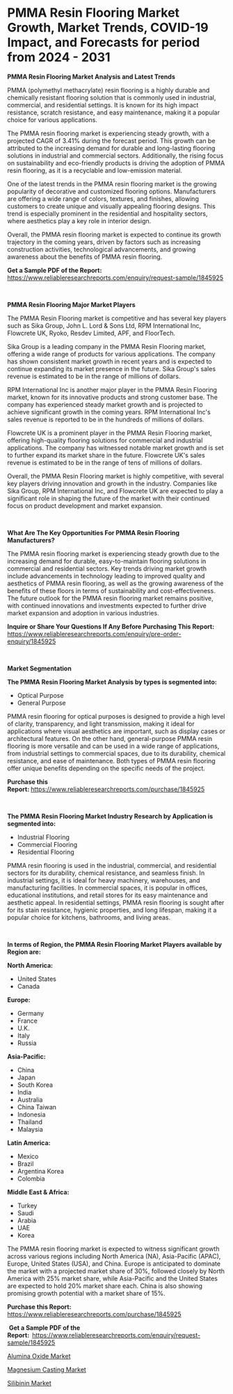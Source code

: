 <p><h1>PMMA Resin Flooring Market Growth, Market Trends, COVID-19 Impact, and Forecasts for period from 2024 - 2031</h1></p><p><strong>PMMA Resin Flooring Market Analysis and Latest Trends</strong></p>
<p><p>PMMA (polymethyl methacrylate) resin flooring is a highly durable and chemically resistant flooring solution that is commonly used in industrial, commercial, and residential settings. It is known for its high impact resistance, scratch resistance, and easy maintenance, making it a popular choice for various applications.</p><p>The PMMA resin flooring market is experiencing steady growth, with a projected CAGR of 3.41% during the forecast period. This growth can be attributed to the increasing demand for durable and long-lasting flooring solutions in industrial and commercial sectors. Additionally, the rising focus on sustainability and eco-friendly products is driving the adoption of PMMA resin flooring, as it is a recyclable and low-emission material.</p><p>One of the latest trends in the PMMA resin flooring market is the growing popularity of decorative and customized flooring options. Manufacturers are offering a wide range of colors, textures, and finishes, allowing customers to create unique and visually appealing flooring designs. This trend is especially prominent in the residential and hospitality sectors, where aesthetics play a key role in interior design.</p><p>Overall, the PMMA resin flooring market is expected to continue its growth trajectory in the coming years, driven by factors such as increasing construction activities, technological advancements, and growing awareness about the benefits of PMMA resin flooring.</p></p>
<p><strong>Get a Sample PDF of the Report:&nbsp;</strong> <a href="https://www.reliableresearchreports.com/enquiry/request-sample/1845925">https://www.reliableresearchreports.com/enquiry/request-sample/1845925</a></p>
<p>&nbsp;</p>
<p><strong>PMMA Resin Flooring Major Market Players</strong></p>
<p><p>The PMMA Resin Flooring market is competitive and has several key players such as Sika Group, John L. Lord & Sons Ltd, RPM International Inc, Flowcrete UK, Ryoko, Resdev Limited, APF, and FloorTech.</p><p>Sika Group is a leading company in the PMMA Resin Flooring market, offering a wide range of products for various applications. The company has shown consistent market growth in recent years and is expected to continue expanding its market presence in the future. Sika Group's sales revenue is estimated to be in the range of millions of dollars.</p><p>RPM International Inc is another major player in the PMMA Resin Flooring market, known for its innovative products and strong customer base. The company has experienced steady market growth and is projected to achieve significant growth in the coming years. RPM International Inc's sales revenue is reported to be in the hundreds of millions of dollars.</p><p>Flowcrete UK is a prominent player in the PMMA Resin Flooring market, offering high-quality flooring solutions for commercial and industrial applications. The company has witnessed notable market growth and is set to further expand its market share in the future. Flowcrete UK's sales revenue is estimated to be in the range of tens of millions of dollars.</p><p>Overall, the PMMA Resin Flooring market is highly competitive, with several key players driving innovation and growth in the industry. Companies like Sika Group, RPM International Inc, and Flowcrete UK are expected to play a significant role in shaping the future of the market with their continued focus on product development and market expansion.</p></p>
<p>&nbsp;</p>
<p><strong>What Are The Key Opportunities For PMMA Resin Flooring Manufacturers?</strong></p>
<p><p>The PMMA resin flooring market is experiencing steady growth due to the increasing demand for durable, easy-to-maintain flooring solutions in commercial and residential sectors. Key trends driving market growth include advancements in technology leading to improved quality and aesthetics of PMMA resin flooring, as well as the growing awareness of the benefits of these floors in terms of sustainability and cost-effectiveness. The future outlook for the PMMA resin flooring market remains positive, with continued innovations and investments expected to further drive market expansion and adoption in various industries.</p></p>
<p><strong>Inquire or Share Your Questions If Any Before Purchasing This Report:</strong> <a href="https://www.reliableresearchreports.com/enquiry/pre-order-enquiry/1845925">https://www.reliableresearchreports.com/enquiry/pre-order-enquiry/1845925</a></p>
<p>&nbsp;</p>
<p><strong>Market Segmentation</strong></p>
<p><strong>The PMMA Resin Flooring Market Analysis by types is segmented into:</strong></p>
<p><ul><li>Optical Purpose</li><li>General Purpose</li></ul></p>
<p><p>PMMA resin flooring for optical purposes is designed to provide a high level of clarity, transparency, and light transmission, making it ideal for applications where visual aesthetics are important, such as display cases or architectural features. On the other hand, general-purpose PMMA resin flooring is more versatile and can be used in a wide range of applications, from industrial settings to commercial spaces, due to its durability, chemical resistance, and ease of maintenance. Both types of PMMA resin flooring offer unique benefits depending on the specific needs of the project.</p></p>
<p><strong>Purchase this Report:&nbsp;</strong><a href="https://www.reliableresearchreports.com/purchase/1845925">https://www.reliableresearchreports.com/purchase/1845925</a></p>
<p>&nbsp;</p>
<p><strong>The PMMA Resin Flooring Market Industry Research by Application is segmented into:</strong></p>
<p><ul><li>Industrial Flooring</li><li>Commercial Flooring</li><li>Residential Flooring</li></ul></p>
<p><p>PMMA resin flooring is used in the industrial, commercial, and residential sectors for its durability, chemical resistance, and seamless finish. In industrial settings, it is ideal for heavy machinery, warehouses, and manufacturing facilities. In commercial spaces, it is popular in offices, educational institutions, and retail stores for its easy maintenance and aesthetic appeal. In residential settings, PMMA resin flooring is sought after for its stain resistance, hygienic properties, and long lifespan, making it a popular choice for kitchens, bathrooms, and living areas.</p></p>
<p>&nbsp;</p>
<p><strong>In terms of Region, the PMMA Resin Flooring Market Players available by Region are:</strong></p>
<p>
    <p> <strong> North America: </strong>
        <ul>
            <li>United States</li>
            <li>Canada</li>
        </ul>
        </p> 
    <p> <strong> Europe: </strong>
        <ul>
            <li>Germany</li>
            <li>France</li>
            <li>U.K.</li>
            <li>Italy</li>
            <li>Russia</li>
        </ul>
        </p> 
    <p> <strong> Asia-Pacific: </strong>
        <ul>
            <li>China</li>
            <li>Japan</li>
            <li>South Korea</li>
            <li>India</li>
            <li>Australia</li>
            <li>China Taiwan</li>
            <li>Indonesia</li>
            <li>Thailand</li>
            <li>Malaysia</li>
        </ul>
        </p> 
    <p> <strong> Latin America: </strong>
        <ul>
            <li>Mexico</li>
            <li>Brazil</li>
            <li>Argentina Korea</li>
            <li>Colombia</li>
        </ul>
        </p> 
    <p> <strong> Middle East & Africa: </strong>
        <ul>
            <li>Turkey</li>
            <li>Saudi</li>
            <li>Arabia</li>
            <li>UAE</li>
            <li>Korea</li>
        </ul>
    </p>
    </p>
<p><p>The PMMA resin flooring market is expected to witness significant growth across various regions including North America (NA), Asia-Pacific (APAC), Europe, United States (USA), and China. Europe is anticipated to dominate the market with a projected market share of 30%, followed closely by North America with 25% market share, while Asia-Pacific and the United States are expected to hold 20% market share each. China is also showing promising growth potential with a market share of 15%.</p></p>
<p><strong>Purchase this Report: </strong><a href="https://www.reliableresearchreports.com/purchase/1845925">https://www.reliableresearchreports.com/purchase/1845925</a></p>
<p>&nbsp;<strong>Get a Sample PDF of the Report:&nbsp;&nbsp;</strong><a href="https://www.reliableresearchreports.com/enquiry/request-sample/1845925">https://www.reliableresearchreports.com/enquiry/request-sample/1845925</a></p>
<p><strong></strong></p>
<p><p><a href="https://github.com/nicholepatriciadoylenwnrjr0/Market-Research-Report-List-1/blob/main/alumina-oxide-market.md">Alumina Oxide Market</a></p><p><a href="https://github.com/gamblestampleyjenny50m5sl6/Market-Research-Report-List-1/blob/main/magnesium-casting-market.md">Magnesium Casting Market</a></p><p><a href="https://github.com/wwwkeltoum/Market-Research-Report-List-2/blob/main/silibinin-market.md">Silibinin Market</a></p></p>